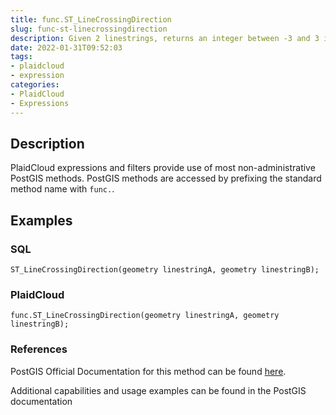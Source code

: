 ```yaml
---
title: func.ST_LineCrossingDirection
slug: func-st-linecrossingdirection
description: Given 2 linestrings, returns an integer between -3 and 3 indicating what kind of crossing behavior exists between them
date: 2022-01-31T09:52:03
tags:
- plaidcloud
- expression
categories:
- PlaidCloud
- Expressions
---
```



## Description


PlaidCloud expressions and filters provide use of most non-administrative PostGIS methods. PostGIS methods are accessed by prefixing the standard method name with `func.`.



## Examples


### SQL



```
ST_LineCrossingDirection(geometry linestringA, geometry linestringB);
```


### PlaidCloud



```
func.ST_LineCrossingDirection(geometry linestringA, geometry linestringB);
```


### References


PostGIS Official Documentation for this method can be found [here](https://postgis.net/docs/manual-3.1/ST_LineCrossingDirection.html).



Additional capabilities and usage examples can be found in the PostGIS documentation

